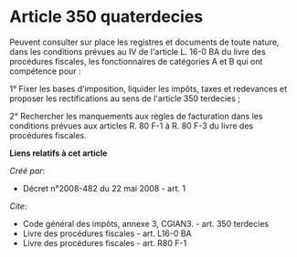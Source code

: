 # Article 350 quaterdecies

Peuvent consulter sur place les registres et documents de toute nature, dans les conditions prévues au IV de l'article L.
16-0 BA du livre des procédures fiscales, les fonctionnaires de catégories A et B qui ont compétence pour : 

1° Fixer les bases d'imposition, liquider les impôts, taxes et redevances et proposer les rectifications au sens de l'article
350 terdecies ; 

2° Rechercher les manquements aux règles de facturation dans les conditions prévues aux articles R. 80 F-1 à R. 80 F-3 du
livre des procédures fiscales.

**Liens relatifs à cet article**

_Créé par_:

  - Décret n°2008-482 du 22 mai 2008 - art. 1

_Cite_:

  - Code général des impôts, annexe 3, CGIAN3. - art. 350 terdecies
  - Livre des procédures fiscales - art. L16-0 BA
  - Livre des procédures fiscales - art. R80 F-1
